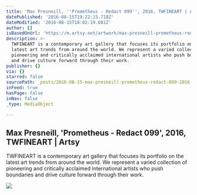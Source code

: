 ```yaml
---
title: 'Max Presneill, ''Prometheus - Redact 099'', 2016, TWFINEART | Artsy'
datePublished: '2016-08-15T19:22:15.718Z'
dateModified: '2016-08-15T18:02:19.681Z'
author: []
isBasedOnUrl: 'https://m.artsy.net/artwork/max-presneill-prometheus-redact-099'
description: >-
  TWFINEART is a contemporary art gallery that focuses its portfolio on the
  latest art trends from around the world. We represent a varied collection of
  pioneering and critically acclaimed international artists who push boundaries
  and drive culture forward through their work.
publisher: {}
via: {}
starred: false
sourcePath: _posts/2016-08-15-max-presneill-prometheus-redact-099-2016-twfineart-or.md
inFeed: true
hasPage: false
inNav: false
_type: MediaObject

---
```

<article style=""><h1>Max Presneill, 'Prometheus - Redact 099', 2016, TWFINEART | Artsy</h1><p>TWFINEART is a contemporary art gallery that focuses its portfolio on the latest art trends from around the world. We represent a varied collection of pioneering and critically acclaimed international artists who push boundaries and drive culture forward through their work.</p><img src="https://d32dm0rphc51dk.cloudfront.net/oXqTwaLH8QzAG4L0m2NUPQ/large.jpg" /></article>